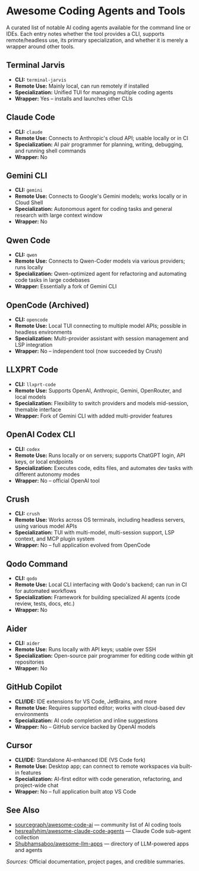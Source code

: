 # Awesome Coding Agents and Tools

A curated list of notable AI coding agents available for the command line or IDEs. Each entry notes whether the tool provides a CLI, supports remote/headless use, its primary specialization, and whether it is merely a wrapper around other tools.

## Terminal Jarvis
- **CLI:** `terminal-jarvis`
- **Remote Use:** Mainly local, can run remotely if installed
- **Specialization:** Unified TUI for managing multiple coding agents
- **Wrapper:** Yes – installs and launches other CLIs

## Claude Code
- **CLI:** `claude`
- **Remote Use:** Connects to Anthropic's cloud API; usable locally or in CI
- **Specialization:** AI pair programmer for planning, writing, debugging, and running shell commands
- **Wrapper:** No

## Gemini CLI
- **CLI:** `gemini`
- **Remote Use:** Connects to Google's Gemini models; works locally or in Cloud Shell
- **Specialization:** Autonomous agent for coding tasks and general research with large context window
- **Wrapper:** No

## Qwen Code
- **CLI:** `qwen`
- **Remote Use:** Connects to Qwen-Coder models via various providers; runs locally
- **Specialization:** Qwen-optimized agent for refactoring and automating code tasks in large codebases
- **Wrapper:** Essentially a fork of Gemini CLI

## OpenCode (Archived)
- **CLI:** `opencode`
- **Remote Use:** Local TUI connecting to multiple model APIs; possible in headless environments
- **Specialization:** Multi-provider assistant with session management and LSP integration
- **Wrapper:** No – independent tool (now succeeded by Crush)

## LLXPRT Code
- **CLI:** `llxprt-code`
- **Remote Use:** Supports OpenAI, Anthropic, Gemini, OpenRouter, and local models
- **Specialization:** Flexibility to switch providers and models mid-session, themable interface
- **Wrapper:** Fork of Gemini CLI with added multi-provider features

## OpenAI Codex CLI
- **CLI:** `codex`
- **Remote Use:** Runs locally or on servers; supports ChatGPT login, API keys, or local endpoints
- **Specialization:** Executes code, edits files, and automates dev tasks with different autonomy modes
- **Wrapper:** No – official OpenAI tool

## Crush
- **CLI:** `crush`
- **Remote Use:** Works across OS terminals, including headless servers, using various model APIs
- **Specialization:** TUI with multi-model, multi-session support, LSP context, and MCP plugin system
- **Wrapper:** No – full application evolved from OpenCode

## Qodo Command
- **CLI:** `qodo`
- **Remote Use:** Local CLI interfacing with Qodo's backend; can run in CI for automated workflows
- **Specialization:** Framework for building specialized AI agents (code review, tests, docs, etc.)
- **Wrapper:** No

## Aider
- **CLI:** `aider`
- **Remote Use:** Runs locally with API keys; usable over SSH
- **Specialization:** Open-source pair programmer for editing code within git repositories
- **Wrapper:** No

## GitHub Copilot
- **CLI/IDE:** IDE extensions for VS Code, JetBrains, and more
- **Remote Use:** Requires supported editor; works with cloud-based dev environments
- **Specialization:** AI code completion and inline suggestions
- **Wrapper:** No – GitHub service backed by OpenAI models

## Cursor
- **CLI/IDE:** Standalone AI-enhanced IDE (VS Code fork)
- **Remote Use:** Desktop app; can connect to remote workspaces via built-in features
- **Specialization:** AI-first editor with code generation, refactoring, and project-wide chat
- **Wrapper:** No – full application built atop VS Code

## See Also
- [sourcegraph/awesome-code-ai](https://github.com/sourcegraph/awesome-code-ai) — community list of AI coding tools
- [hesreallyhim/awesome-claude-code-agents](https://github.com/hesreallyhim/awesome-claude-code-agents) — Claude Code sub-agent collection
- [Shubhamsaboo/awesome-llm-apps](https://github.com/Shubhamsaboo/awesome-llm-apps) — directory of LLM-powered apps and agents

*Sources:* Official documentation, project pages, and credible summaries.

